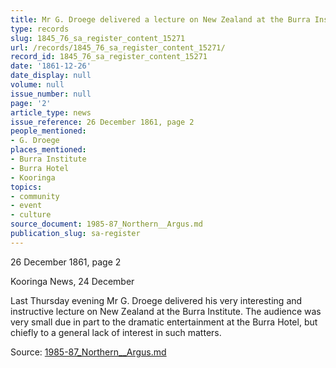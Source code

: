 ```yaml
---
title: Mr G. Droege delivered a lecture on New Zealand at the Burra Institute
type: records
slug: 1845_76_sa_register_content_15271
url: /records/1845_76_sa_register_content_15271/
record_id: 1845_76_sa_register_content_15271
date: '1861-12-26'
date_display: null
volume: null
issue_number: null
page: '2'
article_type: news
issue_reference: 26 December 1861, page 2
people_mentioned:
- G. Droege
places_mentioned:
- Burra Institute
- Burra Hotel
- Kooringa
topics:
- community
- event
- culture
source_document: 1985-87_Northern__Argus.md
publication_slug: sa-register
---
```


26 December 1861, page 2

Kooringa News, 24 December

Last Thursday evening Mr G. Droege delivered his very interesting and instructive lecture on New Zealand at the Burra Institute.  The audience was very small due in part to the dramatic entertainment at the Burra Hotel, but chiefly to a general lack of interest in such matters.

Source: [1985-87_Northern__Argus.md](/downloads/markdown/1985-87_Northern__Argus.md)
